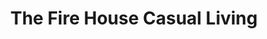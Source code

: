---
title: "The Fire House Casual Living"
url: /greenville/the-fire-house-casual-living/
shop: Möbel
---